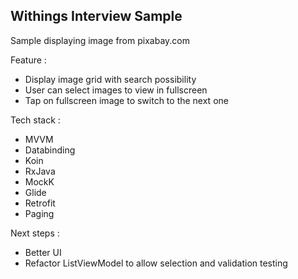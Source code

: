 Withings Interview Sample
---------
Sample displaying image from pixabay.com

Feature :
* Display image grid with search possibility
* User can select images to view in fullscreen
* Tap on fullscreen image to switch to the next one

Tech stack :
 * MVVM
 * Databinding
 * Koin
 * RxJava
 * MockK
 * Glide
 * Retrofit
 * Paging
 
 Next steps :
 * Better UI
 * Refactor ListViewModel to allow selection and validation testing